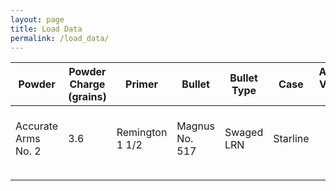 ```yaml
---
layout: page
title: Load Data
permalink: /load_data/
---
```


| Powder              | Powder Charge (grains) | Primer          | Bullet         | Bullet Type | Case     | Average Velocity (FPS) | Mean Group Radius | Notes                                      |
|---------------------|------------------------|-----------------|----------------|-------------|----------|------------------------|-------------------|--------------------------------------------|
| Accurate Arms No. 2 | 3.6                    | Remington 1 1/2 | Magnus No. 517 | Swaged LRN  | Starline |                        |                   | First 6 point leg obtained with this load. |
|                     |                        |                 |                |             |          |                        |                   |                                            |
|                     |                        |                 |                |             |          |                        |                   |                                            |
